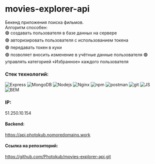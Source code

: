 # movies-explorer-api

Бекенд приложения поиска фильмов.  
Алгоритм способен:  
🟢 создавать пользователя в базе данных на сервере   
🟢 авторизировать пользователя с использованием токена   
🟢 передавать токен в куки   
🟢 позволяет вносить изменение в учётные данные пользователя
🟢 управлять категорией «Избранное» каждого пользователя

### Стек технологий:
<p>
<img alt="Express" src="https://img.shields.io/badge/Express.js-%23ddd?style=flat-square&logo=Express&logoColor=black" />
<img alt="MongoDB" src="https://img.shields.io/badge/-MongoDB-13aa52?style=flat-square&logo=mongodb&logoColor=white" />
<img alt="Nodejs" src="https://img.shields.io/badge/-Nodejs-43853d?style=flat-square&logo=Node.js&logoColor=white" />
<img alt="Nginx" src="https://img.shields.io/badge/Nginx-%23099639?style=flat-square&logo=Nginx" />
<img alt="npm" src="https://img.shields.io/badge/-NPM-CB3837?style=flat-square&logo=npm&logoColor=white" />
<img alt="postman" src="https://img.shields.io/badge/Postman-rgb(255%2C%20108%2C%2055)?style=flat-square&logo=Postman&logoColor=white" />
<img alt="git" src="https://img.shields.io/badge/-Git-F05032?style=flat-square&logo=git&logoColor=white" />
<img alt="JS" src="https://img.shields.io/badge/JS-yellow?style=flat-square&logo=JavaScript" />
<img alt="BEM" src="https://img.shields.io/badge/BEM-black?style=flat-square&logo=bem" />
</p>

### IP:
51.250.10.154
#### Backend:
https://api.photokub.nomoredomains.work
#### Ссылка на репозиторий:
https://github.com/Photokub/movies-explorer-api.git
